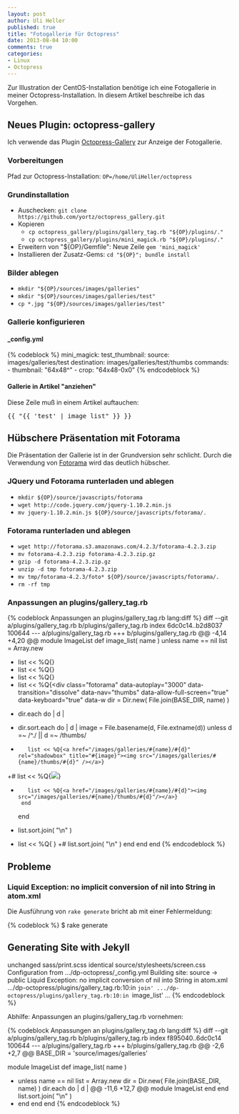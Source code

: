 ```yaml
---
layout: post
author: Uli Heller
published: true
title: "Fotogallerie für Octopress"
date: 2013-08-04 10:00
comments: true
categories:
- Linux
- Octopress
---
```


Zur Illustration der CentOS-Installation benötige ich eine Fotogallerie in
meiner Octopress-Installation. In diesem Artikel beschreibe ich das
Vorgehen.

<!-- more -->

## Neues Plugin: octopress-gallery

Ich verwende das Plugin [Octopress-Gallery](https://github.com/yortz/octopress_gallery)
zur Anzeige der Fotogallerie.

### Vorbereitungen

Pfad zur Octopress-Installation: `OP=/home/UliHeller/octopress`

### Grundinstallation

* Auschecken: `git clone https://github.com/yortz/octopress_gallery.git`
* Kopieren
    * `cp octopress_gallery/plugins/gallery_tag.rb "${OP}/plugins/."`
    * `cp octopress_gallery/plugins/mini_magick.rb "${OP}/plugins/."`
* Erweitern von "${OP}/Gemfile": Neue Zeile `gem 'mini_magick'`
* Installieren der Zusatz-Gems: `cd "${OP}"; bundle install`

### Bilder ablegen

* `mkdir "${OP}/sources/images/galleries"`
* `mkdir "${OP}/sources/images/galleries/test"`
* `cp *.jpg "${OP}/sources/images/galleries/test"`

### Gallerie konfigurieren

#### _config.yml

{% codeblock %}
mini_magick:
    test_thumbnail:
      source: images/galleries/test
      destination: images/galleries/test/thumbs
      commands:
        - thumbnail: "64x48^"
        - crop: "64x48-0x0"
{% endcodeblock %}

#### Gallerie in Artikel "anziehen"

Diese Zeile muß in einem Artikel auftauchen:
<pre>
{{ "{{ 'test' | image_list" }} }}
</pre>

## Hübschere Präsentation mit Fotorama

Die Präsentation der Gallerie ist in der Grundversion sehr schlicht.
Durch die Verwendung von [Fotorama](http://fotorama.io/) wird das deutlich
hübscher.

### JQuery und Fotorama runterladen und ablegen

* `mkdir ${OP}/source/javascripts/fotorama`
* `wget http://code.jquery.com/jquery-1.10.2.min.js`
* `mv jquery-1.10.2.min.js ${OP}/source/javascripts/fotorama/.`

### Fotorama runterladen und ablegen

* `wget http://fotorama.s3.amazonaws.com/4.2.3/fotorama-4.2.3.zip`
* `mv fotorama-4.2.3.zip fotorama-4.2.3.zip.gz`
* `gzip -d fotorama-4.2.3.zip.gz`
* `unzip -d tmp fotorama-4.2.3.zip`
* `mv tmp/fotorama-4.2.3/foto* ${OP}/source/javascripts/fotorama/.`
* `rm -rf tmp`

### Anpassungen an plugins/gallery_tag.rb

{% codeblock Anpassungen an plugins/gallery_tag.rb lang:diff %}
diff --git a/plugins/gallery_tag.rb b/plugins/gallery_tag.rb
index 6dc0c14..b2d8037 100644
--- a/plugins/gallery_tag.rb
+++ b/plugins/gallery_tag.rb
@@ -4,14 +4,20 @@ module ImageList
   def image_list( name )
    unless name == nil
     list = Array.new
+    list << %Q{<script src="/javascripts/fotorama/jquery-1.10.2.min.js"></script>}
+    list << %Q{<link href="/javascripts/fotorama/fotorama.css" rel="stylesheet">}
+    list << %Q{<script src="/javascripts/fotorama/fotorama.js"></script>}
+    list << %Q{<div class="fotorama" data-autoplay="3000" data-transition="dissolve" data-nav="thumbs" data-allow-full-screen="true" data-keyboard="true" data-w
     dir = Dir.new( File.join(BASE_DIR, name) )
-    dir.each do | d |
+    dir.sort.each do | d |
       image = File.basename(d, File.extname(d))
       unless d =~ /^\./ || d =~ /thumbs/
-        list << %Q{<a href="/images/galleries/#{name}/#{d}" rel="shadowbox" title="#{image}"><img src="/images/galleries/#{name}/thumbs/#{d}" /></a>}
+#        list << %Q{<a href="/images/galleries/#{name}/#{d}" rel="shadowbox" title="#{image}"><img src="/images/galleries/#{name}/thumbs/#{d}" /></a>}
+        list << %Q{<a href="/images/galleries/#{name}/#{d}"><img src="/images/galleries/#{name}/thumbs/#{d}"/></a>}
       end
     end
-    list.sort.join( "\n" )
+    list << %Q{</div> <!--class="fotorama" data-nav="thumbs" -->}
+#    list.sort.join( "\n" )
    end
   end
 end
{% endcodeblock %}

## Probleme

### Liquid Exception: no implicit conversion of nil into String in atom.xml

Die Ausführung von `rake generate` bricht ab mit einer Fehlermeldung:

{% codeblock %}
$ rake generate
## Generating Site with Jekyll
unchanged sass/print.scss
identical source/stylesheets/screen.css 
Configuration from .../dp-octopress/_config.yml
Building site: source -> public
Liquid Exception: no implicit conversion of nil into String in atom.xml
.../dp-octopress/plugins/gallery_tag.rb:10:in `join'
.../dp-octopress/plugins/gallery_tag.rb:10:in `image_list'
...
{% endcodeblock %}

Abhilfe: Anpassungen an plugins/gallery_tag.rb vornehmen:

{% codeblock Anpassungen an plugins/gallery_tag.rb lang:diff %}
diff --git a/plugins/gallery_tag.rb b/plugins/gallery_tag.rb
index f895040..6dc0c14 100644
--- a/plugins/gallery_tag.rb
+++ b/plugins/gallery_tag.rb
@@ -2,6 +2,7 @@ BASE_DIR = 'source/images/galleries'
 
 module ImageList
   def image_list( name )
+   unless name == nil
     list = Array.new
     dir = Dir.new( File.join(BASE_DIR, name) )
     dir.each do | d |
@@ -11,6 +12,7 @@ module ImageList
       end
     end
     list.sort.join( "\n" )
+   end
   end
 end
{% endcodeblock %}
